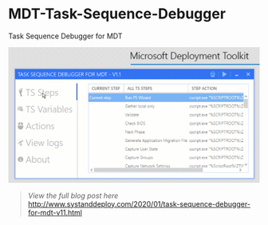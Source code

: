 # MDT-Task-Sequence-Debugger
Task Sequence Debugger for MDT

![alt text](https://github.com/damienvanrobaeys/MDT-Task-Sequence-Debugger/blob/master/preview.gif)

> *View the full blog post here*
http://www.systanddeploy.com/2020/01/task-sequence-debugger-for-mdt-v11.html


